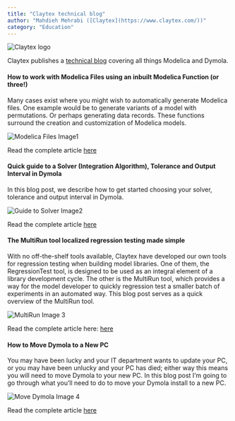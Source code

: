 ```yaml
---
title: "Claytex technical blog"
author: "Mahdieh Mehrabi ([Claytex](https://www.claytex.com/))"
category: "Education"
---
```


![Claytex logo]( https://www.claytex.com/wp-content/uploads/2022/05/Claytex-TECHNIA-COMPANY-RGB-217-90.png "Claytex logo")

Claytex publishes a [technical blog](https://www.linkedin.com/showcase/our-technical-blog/) covering all things Modelica and Dymola.  

#### How to work with Modelica Files using an inbuilt Modelica Function (or three!)

Many cases exist where you might wish to automatically generate Modelica files. One example would be to generate variants of a model with permutations. Or perhaps generating data records. These functions surround the creation and customization of Modelica models.

![Modelica Files Image1]( https://www.claytex.com/wp-content/uploads/2024/03/1.-Modelica-Function-Calls.png " Modelica Files Image1")

Read the complete article [here]( https://www.claytex.com/tech-blog/how-to-work-with-modelica-files-using-an-inbuilt-modelica-function-or-three/)

#### Quick guide to a Solver (Integration Algorithm), Tolerance and Output Interval in Dymola

In this blog post, we describe how to get started choosing your solver, tolerance and output interval in Dymola.

![Guide to Solver Image2]( https://www.claytex.com/wp-content/uploads/2024/03/2.-Quick-guide-to-a-solver.png " Guide to Solver Image2")

Read the complete article [here]( https://www.claytex.com/tech-blog/quick-guide-to-choosing-a-solver-tolerance-and-output-interval-in-dymola/)

#### The MultiRun tool localized regression testing made simple

With no off-the-shelf tools available, Claytex have developed our own tools for regression testing when building model libraries. One of them, the RegressionTest tool, is designed to be used as an integral element of a library development cycle. The other is the MultiRun tool, which provides a way for the model developer to quickly regression test a smaller batch of experiments in an automated way. This blog post serves as a quick overview of the MultiRun tool.

![MultiRun Image 3]( https://www.claytex.com/wp-content/uploads/2024/03/3.-MultiRun.png "MultiRun Image3")

Read the complete article here: [here]( https://www.claytex.com/tech-blog/the-multirun-tool-localized-regression-testing-made-simple/)

#### How to Move Dymola to a New PC

You may have been lucky and your IT department wants to update your PC, or you may have been unlucky and your PC has died; either way this means you will need to move Dymola to your new PC. In this blog post I’m going to go through what you’ll need to do to move your Dymola install to a new PC. 

![Move Dymola Image 4]( https://www.claytex.com/wp-content/uploads/2024/03/4.-Move-Dymola-to-a-new-PCPC.png "Move Dymola Image4")

Read the complete article [here]( https://www.claytex.com/tech-blog/how-to-move-dymola-to-a-new-pc/)
